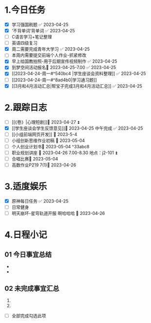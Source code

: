 # 1.今日任务

- [x] 学习强国刷题 ✅ 2023-04-25
- [x] ‘不背单词’背单词 ✅ 2023-04-25
- [ ] C语言学习+笔记整理 
- [ ] 英语四级复习
- [x] 周二需要完成青年大学习 ✅ 2023-04-25
- [ ] 本周内需要提交前端个人作业-抓紧修改
- [x] 早上给国教拍照-用于后期宣传视频制作 ✅ 2023-04-25
- [x] 到梦空间活动报名📅 2023-04-25-7.00 ✅ 2023-04-25
- [x] [[2023-04-24-周一#^540bc4 |学生座谈会资料整理]] ✅ 2023-04-25
- [ ] [[2023-04-24-周一#^8ad4b0|学习通习题]]
- [x] [[3月和4月活动汇总|帮宝子完成3月和4月活动汇总]] ✅ 2023-04-25

# 2.跟踪日志

- [ ] [[《卷》|心理短剧]]📅 2023-04-27 ⏫ 
- [x] [[学生座谈会学生反馈意见]]📅 2023-04-25 中午完成 ✅ 2023-04-25
- [ ] [[小组前端网页开发]] 📅 2023-5-4 
- [ ] 小组创新思维作业初稿 📅 2023-05-04
- [ ] 个人创业计划书📅 2023-05-04 ^33abc8
- [ ] 职业规划讲座 📅 2023-04-26 7.00-8.30 地点：j2-101 ⏫ 
- [ ] 合唱比赛📅 2023-05-04
- [ ] 高数作业P219 7(1)📅 2023-04-26 

# 3.适度娱乐

- [x] 原神每日任务 ✅ 2023-04-25
- [ ] 日常健身 
- [ ] 明天崩坏-星穹轨道开服 啊哈哈哈 📅 2023-04-26

# 4.日程小记

## 01 今日事宜总结

- 
- 

## 02 未完成事宜汇总

1. 
2. 

- [ ] 全部完成勾选此项



